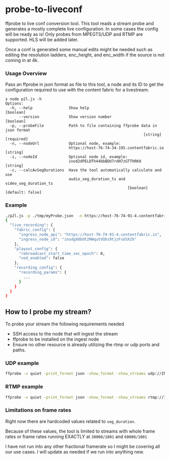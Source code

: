 # probe-to-liveconf
ffprobe to live conf conversion tool. This tool reads a stream probe and generates a mostly complete live configuration. In some cases the config will be ready as is! Only probes from MPEGTS/UDP and RTMP are supported. HLS will be added later. 

Once a conf is generated some manual edits might be needed such as editing the resolution ladders, enc_height, and enc_width if the source is not coming in at 4k.

### Usage Overview
Pass an ffprobe in json format as file to this tool, a node and its ID to get the configuration required to use with the content fabric for a livestream.
```
❯ node p2l.js -h
Options:
  -h, --help                Show help                                  [boolean]
      --version             Show version number                        [boolean]
  -p, --probeFile           Path to file containing ffprobe data in json format
                                                             [string] [required]
  -n, --nodeUrl             Optional node, example:
                            https://host-76-74-34-195.contentfabric.io  [string]
  -i, --nodeId              Optional node id, example:
                            inod2dPELDTh44bbBDU7rdH7zGTThRKd            [string]
  -c, --calcAvSegDurations  Have the tool automatically calculate and use
                            audio_seg_duration_ts and video_seg_duration_ts
                                                      [boolean] [default: false]
```

### Example
```bash
./p2l.js -p ./tmp/myProbe.json  -n https://host-76-74-91-4.contentfabric.io -i inodgX8bdt2RWqutVQhz9tjzFsUSX2h
{
  "live_recording": {
    "fabric_config": {
      "ingress_node_api": "https://host-76-74-91-4.contentfabric.io",
      "ingress_node_id": "inodgX8bdt2RWqutVQhz9tjzFsUSX2h"
    },
    "playout_config": {
      "rebroadcast_start_time_sec_epoch": 0,
      "vod_enabled": false
    },
    "recording_config": {
      "recording_params": {
        ...
      }
    }
  }
}
```

## How to I probe my stream?
To probe your stream the following requirements needed
- SSH access to the node that will ingest the stream
- ffprobe to be installed on the ingest node  
- Ensure no other resource is already utilizing the rtmp or udp ports and paths.
### UDP example
```bash
ffprobe -v quiet -print_format json -show_format -show_streams udp://INGEST_IP:INGEST_PORT
```

### RTMP example
```bash
ffprobe -v quiet -print_format json -show_format -show_streams rtmp://INGEST_IP:INGEST_PORT/rtmp/RTMP_KEY -listen 1
```

### Limitations on frame rates
Right now there are hardcoded values related to `seg_duration`.

Because of these values, the tool is limited to streams with whole frame rates or frame rates running EXACTLY at `30000/1001` and `60000/1001`

I have not run into any other fractional framerate so I might be covering all our use cases. I will update as needed if we run into anything new.

